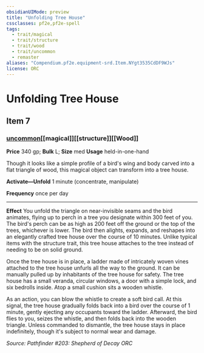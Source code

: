 ```yaml
---
obsidianUIMode: preview
title: "Unfolding Tree House"
cssclasses: pf2e,pf2e-spell
tags:
  - trait/magical
  - trait/structure
  - trait/wood
  - trait/uncommon
  - remaster
aliases: "Compendium.pf2e.equipment-srd.Item.NYgt3535CdDF9WJs"
license: ORC
---
```

# Unfolding Tree House
## Item 7
### [uncommon](uncommon "Uncommon Rarity Trait")[[magical]][[structure]][[Wood]]


**Price** 340 gp; 
**Bulk** L; **Size** med
**Usage** held-in-one-hand

Though it looks like a simple profile of a bird's wing and body carved into a flat triangle of wood, this magical object can transform into a tree house.

**Activate—Unfold** 1 minute (concentrate, manipulate)

**Frequency** once per day

* * *

**Effect** You unfold the triangle on near-invisible seams and the bird animates, flying up to perch in a tree you designate within 300 feet of you. The bird's perch can be as high as 200 feet off the ground or the top of the trees, whichever is lower. The bird then alights, expands, and reshapes into an elegantly crafted tree house over the course of 10 minutes. Unlike typical items with the structure trait, this tree house attaches to the tree instead of needing to be on solid ground.

Once the tree house is in place, a ladder made of intricately woven vines attached to the tree house unfurls all the way to the ground. It can be manually pulled up by inhabitants of the tree house for safety. The tree house has a small veranda, circular windows, a door with a simple lock, and six bedrolls inside. Atop a small cushion sits a wooden whistle.

As an action, you can blow the whistle to create a soft bird call. At this signal, the tree house gradually folds back into a bird over the course of 1 minute, gently ejecting any occupants toward the ladder. Afterward, the bird flies to you, seizes the whistle, and then folds back into the wooden triangle. Unless commanded to dismantle, the tree house stays in place indefinitely, though it's subject to normal wear and damage.

*Source: Pathfinder #203: Shepherd of Decay*
*ORC*
